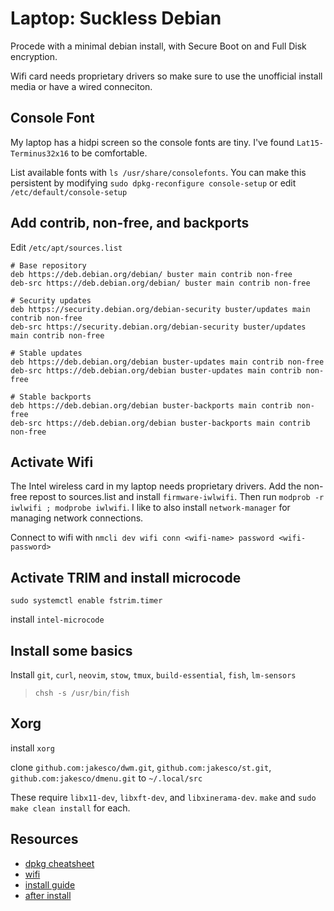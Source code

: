 # Laptop: Suckless Debian

Procede with a minimal debian install, with Secure Boot on and Full Disk encryption.

Wifi card needs proprietary drivers so make sure to use the unofficial install media or have a wired conneciton.

## Console Font

My laptop has a hidpi screen so the console fonts are tiny. I've found `Lat15-Terminus32x16` to be comfortable.

List available fonts with `ls /usr/share/consolefonts`. You can make this persistent by modifying `sudo dpkg-reconfigure console-setup` or edit `/etc/default/console-setup`

## Add contrib, non-free, and backports

Edit `/etc/apt/sources.list`

```
# Base repository
deb https://deb.debian.org/debian/ buster main contrib non-free
deb-src https://deb.debian.org/debian/ buster main contrib non-free

# Security updates
deb https://security.debian.org/debian-security buster/updates main contrib non-free
deb-src https://security.debian.org/debian-security buster/updates main contrib non-free

# Stable updates
deb https://deb.debian.org/debian buster-updates main contrib non-free
deb-src https://deb.debian.org/debian buster-updates main contrib non-free

# Stable backports
deb https://deb.debian.org/debian buster-backports main contrib non-free
deb-src https://deb.debian.org/debian buster-backports main contrib non-free
```

## Activate Wifi

The Intel wireless card in my laptop needs proprietary drivers. Add the non-free repost to sources.list and install `firmware-iwlwifi`. Then run `modprob -r iwlwifi ; modprobe iwlwifi`. I like to also install `network-manager` for managing network connections.

Connect to wifi with `nmcli dev wifi conn <wifi-name> password <wifi-password>`

## Activate TRIM and install microcode

`sudo systemctl enable fstrim.timer`

install `intel-microcode`

## Install some basics

Install `git`, `curl`, `neovim`, `stow`, `tmux`, `build-essential`, `fish`, `lm-sensors`

> `chsh -s /usr/bin/fish`

## Xorg

install `xorg`

clone `github.com:jakesco/dwm.git`, `github.com:jakesco/st.git`, `github.com:jakesco/dmenu.git` to `~/.local/src`

These require `libx11-dev`, `libxft-dev`, and `libxinerama-dev`. `make` and `sudo make clean install` for each.

## Resources
- [dpkg cheatsheet](https://www.cyberciti.biz/howto/question/linux/dpkg-cheat-sheet.php)
- [wifi](https://wiki.debian.org/iwlwifi)
- [install guide](https://www.dwarmstrong.org/minimal-debian/)
- [after install](https://gitlab.com/dwarmstrong/debian-after-install/-/blob/master/debian-after-install.sh)
